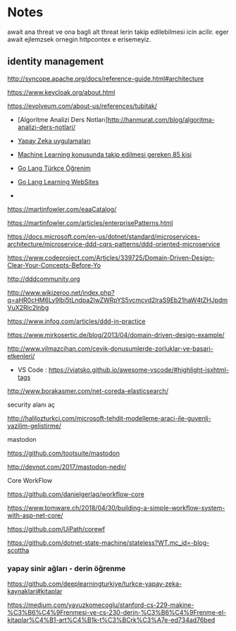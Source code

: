 # Notes


await ana threat ve ona bagli alt threat lerin takip edilebilmesi icin acilir. eger await ejlemzsek ornegin httpcontex e erisemeyiz.





## __identity management__

http://syncope.apache.org/docs/reference-guide.html#architecture

https://www.keycloak.org/about.html

https://evolveum.com/about-us/references/tubitak/



- [Algoritme Analizi Ders Notları]http://hanmurat.com/blog/algoritma-analizi-ders-notlari/


- [Yapay Zeka uygulamaları](https://medium.com/deep-learning-turkiye/yapay-zeka-kullan%C4%B1m-alanlar%C4%B1-ve-uygulamalar%C4%B1na-derinlemesine-bir-bak%C4%B1%C5%9F-d0fecaf7f61b)


- [Machine Learning konusunda takip edilmesi gereken 85 kişi](http://evren.info/?p=3163)



- [Go Lang Türkçe Öğrenim](https://go-tour-turkish.appspot.com/welcome/1)
- [Go Lang Learning WebSites](https://github.com/golang/go/wiki/Learn)

- 
https://martinfowler.com/eaaCatalog/

https://martinfowler.com/articles/enterprisePatterns.html


https://docs.microsoft.com/en-us/dotnet/standard/microservices-architecture/microservice-ddd-cqrs-patterns/ddd-oriented-microservice



https://www.codeproject.com/Articles/339725/Domain-Driven-Design-Clear-Your-Concepts-Before-Yo


http://dddcommunity.org



http://www.wikizeroo.net/index.php?q=aHR0cHM6Ly9lbi5tLndpa2lwZWRpYS5vcmcvd2lraS9Eb21haW4tZHJpdmVuX2Rlc2lnbg




https://www.infoq.com/articles/ddd-in-practice




https://www.mirkosertic.de/blog/2013/04/domain-driven-design-example/



http://www.yilmazcihan.com/cevik-donusumlerde-zorluklar-ve-basari-etkenleri/


- VS Code : https://viatsko.github.io/awesome-vscode/#highlight-jsxhtml-tags



http://www.borakasmer.com/net-coreda-elasticsearch/



security alanı aç





http://halilozturkci.com/microsoft-tehdit-modelleme-araci-ile-guvenli-yazilim-gelistirme/



mastodon

https://github.com/tootsuite/mastodon

http://devnot.com/2017/mastodon-nedir/

Core WorkFlow

https://github.com/danielgerlag/workflow-core

https://www.tomware.ch/2018/04/30/building-a-simple-workflow-system-with-asp-net-core/

https://github.com/UiPath/corewf

https://github.com/dotnet-state-machine/stateless?WT.mc_id=-blog-scottha


### yapay sinir ağları - derin öğrenme
https://github.com/deeplearningturkiye/turkce-yapay-zeka-kaynaklari#kitaplar

https://medium.com/yavuzkomecoglu/stanford-cs-229-makine-%C3%B6%C4%9Frenmesi-ve-cs-230-derin-%C3%B6%C4%9Frenme-el-kitaplar%C4%B1-art%C4%B1k-t%C3%BCrk%C3%A7e-ed734ad76bed



